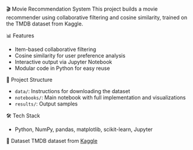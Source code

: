  🎬 Movie Recommendation System
This project builds a movie recommender using collaborative filtering and cosine similarity, trained on the TMDB dataset from Kaggle.

📊 Features
- Item-based collaborative filtering
- Cosine similarity for user preference analysis
- Interactive output via Jupyter Notebook
- Modular code in Python for easy reuse

📁 Project Structure
- `data/`: Instructions for downloading the dataset
- `notebooks/`: Main notebook with full implementation and visualizations
- `results/`: Output samples

🛠 Tech Stack
- Python, NumPy, pandas, matplotlib, scikit-learn, Jupyter

📂 Dataset
TMDB dataset from [Kaggle](https://www.kaggle.com/tmdb/tmdb-movie-metadata)

